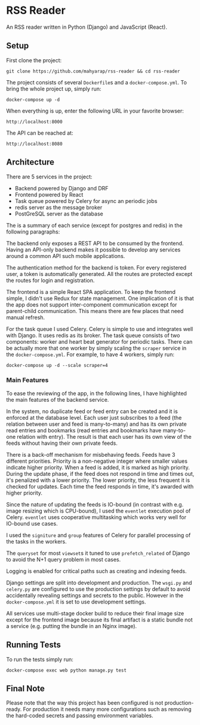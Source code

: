 # RSS Reader
An RSS reader written in Python (Django) and JavaScript (React).

## Setup
First clone the project:
```
git clone https://github.com/mahyarap/rss-reader && cd rss-reader
```

The project consists of several `Dockerfile`s and a `docker-compose.yml`.
To bring the whole project up, simply run:
```
docker-compose up -d
```

When everything is up, enter the following URL in your favorite browser:
```
http://localhost:8000
```

The API can be reached at:
```
http://localhost:8080
```

## Architecture
There are 5 services in the project:

* Backend powered by Django and DRF
* Frontend powered by React
* Task queue powered by Celery for async an periodic jobs
* redis server as the message broker
* PostGreSQL server as the database

The is a summary of each service (except for postgres and redis) in the
following paragraphs:

The backend only exposes a REST API to be consumed by the frontend. Having an
API-only backend makes it possible to develop any services around a common API
such mobile applications.

The authentication method for the backend is token. For every registered user,
a token is automatically generated. All the routes are protected except the
routes for login and registration.

The frontend is a simple React SPA application. To keep the frontend simple, I
didn't use Redux for state management. One implication of it is that the app
does not support inter-component communication except for parent-child
communication. This means there are few places that need manual refresh.

For the task queue I used Celery. Celery is simple to use and integrates well
with Django. It uses redis as its broker.
The task queue consists of two components: worker and heart beat generator for
periodic tasks. There can be actually more that one worker by simply scaling
the `scraper` service in the `docker-compose.yml`.
For example, to have 4 workers, simply run:
```
docker-compose up -d --scale scraper=4
```

### Main Features
To ease the reviewing of the app, in the following lines, I have highlighted
the main features of the backend service.

In the system, no duplicate feed or feed entry can be created and it is
enforced at the database level. Each user just subscribes to a feed (the
relation between user and feed is many-to-many) and has its own private read
entries and bookmarks (read entries and bookmarks have many-to-one relation
with entry). The result is that each user has its own view of the feeds without
having their own private feeds.

There is a back-off mechanism for misbehaving feeds. Feeds have 3 different
priorities. Priority is a non-negative integer where smaller values indicate
higher priority. When a feed is added, it is marked as high priority. During
the update phase, if the feed does not respond in time and times out, it's
penalized with a lower priority. The lower priority, the less frequent it is
checked for updates. Each time the feed responds in time, it's awarded with
higher priority.

Since the nature of updating the feeds is IO-bound (in contrast with e.g.
image resizing which is CPU-bound), I used the `eventlet` execution pool of
Celery. `eventlet` uses cooperative multitasking which works very well for
IO-bound use cases.

I used the `signiture` and `group` features of Celery for parallel processing
of the tasks in the workers. 

The `queryset` for most `viewset`s it tuned to use `prefetch_related` of Django
to avoid the N+1 query problem in most cases.

Logging is enabled for critical paths such as creating and indexing feeds.

Django settings are split into development and production. The `wsgi.py` and
`celery.py` are configured to use the production settings by default to avoid
accidentally revealing settings and secrets to the public. However in the
`docker-compose.yml` it is set to use development settings.

All services use multi-stage docker build to reduce their final image size
except for the frontend image because its final artifact is a static bundle not
a service (e.g. putting the bundle in an Nginx image).

## Running Tests
To run the tests simply run:
```
docker-compose exec web python manage.py test
```

## Final Note
Please note that the way this project has been configured is not
production-ready. For production it needs many more configurations such as
removing the hard-coded secrets and passing environment variables.
